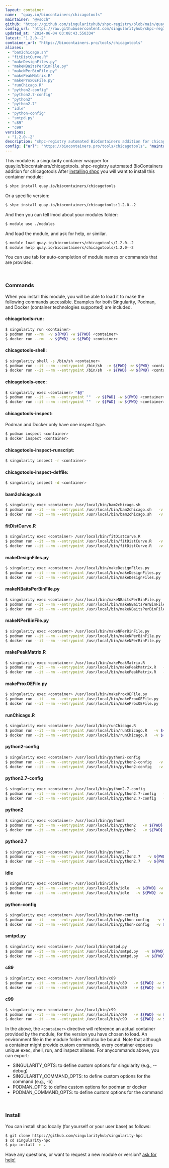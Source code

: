```yaml
---
layout: container
name:  "quay.io/biocontainers/chicagotools"
maintainer: "@vsoch"
github: "https://github.com/singularityhub/shpc-registry/blob/main/quay.io/biocontainers/chicagotools/container.yaml"
config_url: "https://raw.githubusercontent.com/singularityhub/shpc-registry/main/quay.io/biocontainers/chicagotools/container.yaml"
updated_at: "2024-06-04 03:08:43.550334"
latest: "1.2.0--2"
container_url: "https://biocontainers.pro/tools/chicagotools"
aliases:
 - "bam2chicago.sh"
 - "fitDistCurve.R"
 - "makeDesignFiles.py"
 - "makeNBaitsPerBinFile.py"
 - "makeNPerBinFile.py"
 - "makePeakMatrix.R"
 - "makeProxOEFile.py"
 - "runChicago.R"
 - "python2-config"
 - "python2.7-config"
 - "python2"
 - "python2.7"
 - "idle"
 - "python-config"
 - "smtpd.py"
 - "c89"
 - "c99"
versions:
 - "1.2.0--2"
description: "shpc-registry automated BioContainers addition for chicagotools"
config: {"url": "https://biocontainers.pro/tools/chicagotools", "maintainer": "@vsoch", "description": "shpc-registry automated BioContainers addition for chicagotools", "latest": {"1.2.0--2": "sha256:a54128a8fb650b7d92dd95a9062bc032f5c95bda3ccf06ee2296c5b9595b7a08"}, "tags": {"1.2.0--2": "sha256:a54128a8fb650b7d92dd95a9062bc032f5c95bda3ccf06ee2296c5b9595b7a08"}, "docker": "quay.io/biocontainers/chicagotools", "aliases": {"bam2chicago.sh": "/usr/local/bin/bam2chicago.sh", "fitDistCurve.R": "/usr/local/bin/fitDistCurve.R", "makeDesignFiles.py": "/usr/local/bin/makeDesignFiles.py", "makeNBaitsPerBinFile.py": "/usr/local/bin/makeNBaitsPerBinFile.py", "makeNPerBinFile.py": "/usr/local/bin/makeNPerBinFile.py", "makePeakMatrix.R": "/usr/local/bin/makePeakMatrix.R", "makeProxOEFile.py": "/usr/local/bin/makeProxOEFile.py", "runChicago.R": "/usr/local/bin/runChicago.R", "python2-config": "/usr/local/bin/python2-config", "python2.7-config": "/usr/local/bin/python2.7-config", "python2": "/usr/local/bin/python2", "python2.7": "/usr/local/bin/python2.7", "idle": "/usr/local/bin/idle", "python-config": "/usr/local/bin/python-config", "smtpd.py": "/usr/local/bin/smtpd.py", "c89": "/usr/local/bin/c89", "c99": "/usr/local/bin/c99"}}
---
```


This module is a singularity container wrapper for quay.io/biocontainers/chicagotools.
shpc-registry automated BioContainers addition for chicagotools
After [installing shpc](#install) you will want to install this container module:


```bash
$ shpc install quay.io/biocontainers/chicagotools
```

Or a specific version:

```bash
$ shpc install quay.io/biocontainers/chicagotools:1.2.0--2
```

And then you can tell lmod about your modules folder:

```bash
$ module use ./modules
```

And load the module, and ask for help, or similar.

```bash
$ module load quay.io/biocontainers/chicagotools/1.2.0--2
$ module help quay.io/biocontainers/chicagotools/1.2.0--2
```

You can use tab for auto-completion of module names or commands that are provided.

<br>

### Commands

When you install this module, you will be able to load it to make the following commands accessible.
Examples for both Singularity, Podman, and Docker (container technologies supported) are included.

#### chicagotools-run:

```bash
$ singularity run <container>
$ podman run --rm  -v ${PWD} -w ${PWD} <container>
$ docker run --rm  -v ${PWD} -w ${PWD} <container>
```

#### chicagotools-shell:

```bash
$ singularity shell -s /bin/sh <container>
$ podman run --it --rm --entrypoint /bin/sh  -v ${PWD} -w ${PWD} <container>
$ docker run --it --rm --entrypoint /bin/sh  -v ${PWD} -w ${PWD} <container>
```

#### chicagotools-exec:

```bash
$ singularity exec <container> "$@"
$ podman run --it --rm --entrypoint ""  -v ${PWD} -w ${PWD} <container> "$@"
$ docker run --it --rm --entrypoint ""  -v ${PWD} -w ${PWD} <container> "$@"
```

#### chicagotools-inspect:

Podman and Docker only have one inspect type.

```bash
$ podman inspect <container>
$ docker inspect <container>
```

#### chicagotools-inspect-runscript:

```bash
$ singularity inspect -r <container>
```

#### chicagotools-inspect-deffile:

```bash
$ singularity inspect -d <container>
```


#### bam2chicago.sh

```bash
$ singularity exec <container> /usr/local/bin/bam2chicago.sh
$ podman run --it --rm --entrypoint /usr/local/bin/bam2chicago.sh   -v ${PWD} -w ${PWD} <container> -c " $@"
$ docker run --it --rm --entrypoint /usr/local/bin/bam2chicago.sh   -v ${PWD} -w ${PWD} <container> -c " $@"
```


#### fitDistCurve.R

```bash
$ singularity exec <container> /usr/local/bin/fitDistCurve.R
$ podman run --it --rm --entrypoint /usr/local/bin/fitDistCurve.R   -v ${PWD} -w ${PWD} <container> -c " $@"
$ docker run --it --rm --entrypoint /usr/local/bin/fitDistCurve.R   -v ${PWD} -w ${PWD} <container> -c " $@"
```


#### makeDesignFiles.py

```bash
$ singularity exec <container> /usr/local/bin/makeDesignFiles.py
$ podman run --it --rm --entrypoint /usr/local/bin/makeDesignFiles.py   -v ${PWD} -w ${PWD} <container> -c " $@"
$ docker run --it --rm --entrypoint /usr/local/bin/makeDesignFiles.py   -v ${PWD} -w ${PWD} <container> -c " $@"
```


#### makeNBaitsPerBinFile.py

```bash
$ singularity exec <container> /usr/local/bin/makeNBaitsPerBinFile.py
$ podman run --it --rm --entrypoint /usr/local/bin/makeNBaitsPerBinFile.py   -v ${PWD} -w ${PWD} <container> -c " $@"
$ docker run --it --rm --entrypoint /usr/local/bin/makeNBaitsPerBinFile.py   -v ${PWD} -w ${PWD} <container> -c " $@"
```


#### makeNPerBinFile.py

```bash
$ singularity exec <container> /usr/local/bin/makeNPerBinFile.py
$ podman run --it --rm --entrypoint /usr/local/bin/makeNPerBinFile.py   -v ${PWD} -w ${PWD} <container> -c " $@"
$ docker run --it --rm --entrypoint /usr/local/bin/makeNPerBinFile.py   -v ${PWD} -w ${PWD} <container> -c " $@"
```


#### makePeakMatrix.R

```bash
$ singularity exec <container> /usr/local/bin/makePeakMatrix.R
$ podman run --it --rm --entrypoint /usr/local/bin/makePeakMatrix.R   -v ${PWD} -w ${PWD} <container> -c " $@"
$ docker run --it --rm --entrypoint /usr/local/bin/makePeakMatrix.R   -v ${PWD} -w ${PWD} <container> -c " $@"
```


#### makeProxOEFile.py

```bash
$ singularity exec <container> /usr/local/bin/makeProxOEFile.py
$ podman run --it --rm --entrypoint /usr/local/bin/makeProxOEFile.py   -v ${PWD} -w ${PWD} <container> -c " $@"
$ docker run --it --rm --entrypoint /usr/local/bin/makeProxOEFile.py   -v ${PWD} -w ${PWD} <container> -c " $@"
```


#### runChicago.R

```bash
$ singularity exec <container> /usr/local/bin/runChicago.R
$ podman run --it --rm --entrypoint /usr/local/bin/runChicago.R   -v ${PWD} -w ${PWD} <container> -c " $@"
$ docker run --it --rm --entrypoint /usr/local/bin/runChicago.R   -v ${PWD} -w ${PWD} <container> -c " $@"
```


#### python2-config

```bash
$ singularity exec <container> /usr/local/bin/python2-config
$ podman run --it --rm --entrypoint /usr/local/bin/python2-config   -v ${PWD} -w ${PWD} <container> -c " $@"
$ docker run --it --rm --entrypoint /usr/local/bin/python2-config   -v ${PWD} -w ${PWD} <container> -c " $@"
```


#### python2.7-config

```bash
$ singularity exec <container> /usr/local/bin/python2.7-config
$ podman run --it --rm --entrypoint /usr/local/bin/python2.7-config   -v ${PWD} -w ${PWD} <container> -c " $@"
$ docker run --it --rm --entrypoint /usr/local/bin/python2.7-config   -v ${PWD} -w ${PWD} <container> -c " $@"
```


#### python2

```bash
$ singularity exec <container> /usr/local/bin/python2
$ podman run --it --rm --entrypoint /usr/local/bin/python2   -v ${PWD} -w ${PWD} <container> -c " $@"
$ docker run --it --rm --entrypoint /usr/local/bin/python2   -v ${PWD} -w ${PWD} <container> -c " $@"
```


#### python2.7

```bash
$ singularity exec <container> /usr/local/bin/python2.7
$ podman run --it --rm --entrypoint /usr/local/bin/python2.7   -v ${PWD} -w ${PWD} <container> -c " $@"
$ docker run --it --rm --entrypoint /usr/local/bin/python2.7   -v ${PWD} -w ${PWD} <container> -c " $@"
```


#### idle

```bash
$ singularity exec <container> /usr/local/bin/idle
$ podman run --it --rm --entrypoint /usr/local/bin/idle   -v ${PWD} -w ${PWD} <container> -c " $@"
$ docker run --it --rm --entrypoint /usr/local/bin/idle   -v ${PWD} -w ${PWD} <container> -c " $@"
```


#### python-config

```bash
$ singularity exec <container> /usr/local/bin/python-config
$ podman run --it --rm --entrypoint /usr/local/bin/python-config   -v ${PWD} -w ${PWD} <container> -c " $@"
$ docker run --it --rm --entrypoint /usr/local/bin/python-config   -v ${PWD} -w ${PWD} <container> -c " $@"
```


#### smtpd.py

```bash
$ singularity exec <container> /usr/local/bin/smtpd.py
$ podman run --it --rm --entrypoint /usr/local/bin/smtpd.py   -v ${PWD} -w ${PWD} <container> -c " $@"
$ docker run --it --rm --entrypoint /usr/local/bin/smtpd.py   -v ${PWD} -w ${PWD} <container> -c " $@"
```


#### c89

```bash
$ singularity exec <container> /usr/local/bin/c89
$ podman run --it --rm --entrypoint /usr/local/bin/c89   -v ${PWD} -w ${PWD} <container> -c " $@"
$ docker run --it --rm --entrypoint /usr/local/bin/c89   -v ${PWD} -w ${PWD} <container> -c " $@"
```


#### c99

```bash
$ singularity exec <container> /usr/local/bin/c99
$ podman run --it --rm --entrypoint /usr/local/bin/c99   -v ${PWD} -w ${PWD} <container> -c " $@"
$ docker run --it --rm --entrypoint /usr/local/bin/c99   -v ${PWD} -w ${PWD} <container> -c " $@"
```



In the above, the `<container>` directive will reference an actual container provided
by the module, for the version you have chosen to load. An environment file in the
module folder will also be bound. Note that although a container
might provide custom commands, every container exposes unique exec, shell, run, and
inspect aliases. For anycommands above, you can export:

 - SINGULARITY_OPTS: to define custom options for singularity (e.g., --debug)
 - SINGULARITY_COMMAND_OPTS: to define custom options for the command (e.g., -b)
 - PODMAN_OPTS: to define custom options for podman or docker
 - PODMAN_COMMAND_OPTS: to define custom options for the command

<br>

### Install

You can install shpc locally (for yourself or your user base) as follows:

```bash
$ git clone https://github.com/singularityhub/singularity-hpc
$ cd singularity-hpc
$ pip install -e .
```

Have any questions, or want to request a new module or version? [ask for help!](https://github.com/singularityhub/singularity-hpc/issues)
